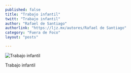 ```yaml
---
published: false
title: "Trabajo infantil"
twitt: "Trabajo infantil"
author: "Rafael de Santiago"
authorlink: "https://ljz.mx/autores/Rafael de Santiago"
category: "Fuera de Foco"
layout: "posts"

---
```


![Trabajo infantil](http://i.imgur.com/kh5PIjKm.jpg)

Trabajo infantil
